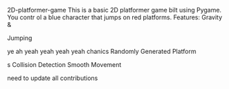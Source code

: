     


 2D-platformer-game
This is a basic 2D platformer game 
bilt using Pygame. You contr
ol a blue 
character that jumps on red platforms.
Features: Gravity &amp;


Jumping


ye ah yeah yeah yeah yeah
chanics Randomly Generated Platform


s Collision Detection  Smooth Movement





need  to update all contributions 



 